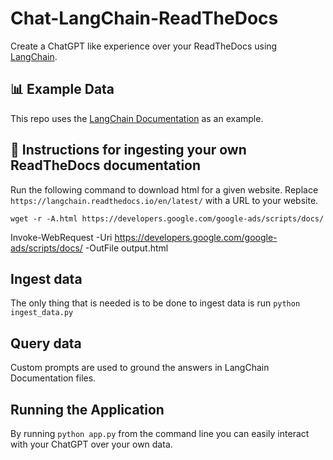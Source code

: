 # Chat-LangChain-ReadTheDocs

Create a ChatGPT like experience over your ReadTheDocs using [LangChain](https://github.com/hwchase17/langchain).


## 📊 Example Data
This repo uses the [LangChain Documentation](https://langchain.readthedocs.io/en/latest/) as an example.

## 🧑 Instructions for ingesting your own ReadTheDocs documentation

Run the following command to download html for a given website. Replace `https://langchain.readthedocs.io/en/latest/` with a URL to your website.

```shell
wget -r -A.html https://developers.google.com/google-ads/scripts/docs/
```
Invoke-WebRequest -Uri https://developers.google.com/google-ads/scripts/docs/ -OutFile output.html

## Ingest data

The only thing that is needed is to be done to ingest data is run `python ingest_data.py`

## Query data
Custom prompts are used to ground the answers in LangChain Documentation files.

## Running the Application

By running `python app.py` from the command line you can easily interact with your ChatGPT over your own data.
